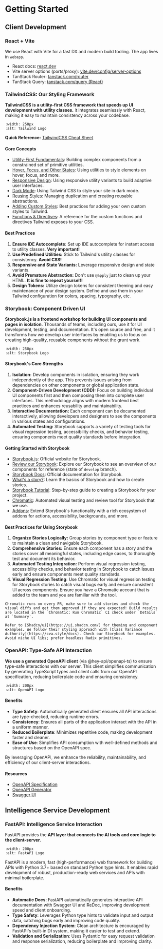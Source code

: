 # Getting Started

## Client Development

### React + Vite

We use React with Vite for a fast DX and modern build tooling. The app lives in `webapp`.

- React docs: [react.dev](https://react.dev/)
- Vite server options (ports/proxy): [vite.dev/config/server-options](https://vite.dev/config/server-options)
- TanStack Router: [tanstack.com/router](https://tanstack.com/router/latest)
- TanStack Query: [tanstack.com/query (React)](https://tanstack.com/query/latest/docs/framework/react/overview)

### TailwindCSS: Our Styling Framework

**TailwindCSS is a utility-first CSS framework that speeds up UI development with utility classes.** It integrates seamlessly with React, making it easy to maintain consistency across your codebase.

```{figure} ./tailwindcss.svg
:width: 250px
:alt: Tailwind Logo
```

**Quick Reference:** [TailwindCSS Cheat Sheet](https://nerdcave.com/tailwind-cheat-sheet)

#### Core Concepts

- [Utility-First Fundamentals](https://tailwindcss.com/docs/utility-first): Building complex components from a constrained set of primitive utilities.
- [Hover, Focus, and Other States](https://tailwindcss.com/docs/hover-focus-and-other-states): Using utilities to style elements on hover, focus, and more.
- [Responsive Design](https://tailwindcss.com/docs/responsive-design): Using responsive utility variants to build adaptive user interfaces.
- [Dark Mode](https://tailwindcss.com/docs/dark-mode): Using Tailwind CSS to style your site in dark mode.
- [Reusing Styles](https://tailwindcss.com/docs/reusing-styles): Managing duplication and creating reusable abstractions.
- [Adding Custom Styles](https://tailwindcss.com/docs/adding-custom-styles): Best practices for adding your own custom styles to Tailwind.
- [Functions & Directives](https://tailwindcss.com/docs/functions-and-directives): A reference for the custom functions and directives Tailwind exposes to your CSS.

#### Best Practices

1. **Ensure IDE Autocomplete:** Set up IDE autocomplete for instant access to utility classes. **Very important!**
2. **Use Predefined Utilities:** Stick to Tailwind's utility classes for consistency. **Avoid CSS!**
3. **Responsive and State Variants:** Leverage responsive design and state variants.
4. **Avoid Premature Abstraction:** Don't use `@apply` just to clean up your HTML. **It is fine to repeat yourself!**
5. **Design Tokens:** Utilize design tokens for consistent theming and easy maintenance of your design system. Define and use them in your Tailwind configuration for colors, spacing, typography, etc.

### Storybook: Component Driven UI

**Storybook.js is a frontend workshop for building UI components and pages in isolation.** Thousands of teams, including ours, use it for UI development, testing, and documentation. It's open source and free, and it transforms how we develop user interfaces by enabling us to focus on creating high-quality, reusable components without the grunt work.

```{figure} ./storybook.svg
:width: 250px
:alt: Storybook Logo
```

#### Storybook's Core Strengths

1. **Isolation:** Develop components in isolation, ensuring they work independently of the app. This prevents issues arising from dependencies on other components or global application state.
2. **Component-Driven Development (CDD):** Focus on building individual UI components first and then composing them into complete user interfaces. This methodology aligns with modern frontend best practices and enhances reusability and maintainability.
3. **Interactive Documentation:** Each component can be documented interactively, allowing developers and designers to see the components in various states and configurations.
4. **Automated Testing:** Storybook supports a variety of testing tools for visual regression testing, accessibility checks, and behavior testing, ensuring components meet quality standards before integration.

#### Getting Started with Storybook

- [Storybook.js](https://storybook.js.org/): Official website for Storybook.
- [Review our Storybook](https://develop--66a8981a27ced8fef3190d41.chromatic.com/): Explore our Storybook to see an overview of our components for reference (state of `develop` branch).
- [Storybook Docs](https://storybook.js.org/docs): Official documentation for Storybook.
- [What's a story?](https://storybook.js.org/docs/get-started/whats-a-story): Learn the basics of Storybook and how to create stories.
- [Storybook Tutorial](https://storybook.js.org/tutorials/): Step-by-step guide to creating a Storybook for your project.
- [Chromatic](https://www.chromatic.com/): Automated visual testing and review tool for Storybook that we use.
- [Addons](https://storybook.js.org/addons): Extend Storybook's functionality with a rich ecosystem of addons for actions, accessibility, backgrounds, and more.

#### Best Practices for Using Storybook

1. **Organize Stories Logically:** Group stories by component type or feature to maintain a clean and navigable Storybook.
2. **Comprehensive Stories:** Ensure each component has a story and the stories cover all meaningful states, including edge cases, to thoroughly test and document its behavior.
3. **Automated Testing Integration:** Perform visual regression testing, accessibility checks, and behavior testing in Storybook to catch issues early and ensure components meet quality standards.
4. **Visual Regression Testing:** Use Chromatic for visual regression testing for Storybook stories to catch visual bugs early and ensure consistent UI across components. Ensure you have a Chromatic account that is added to the team and you are familiar with the tool.

```{important}
Chromatic runs on every PR, make sure to add stories and check the visual diffs and get them approved if they are expected! Build results are located in the `Chromatic: Run Chromatic` CI check under `Details` at `Summary`.
```

```{tip}
Refer to [Shadcn/ui](https://ui.shadcn.com/) for theming and component examples. We follow their styling approach with [Class Variance Authority](https://cva.style/docs). Check our Storybook for examples. Avoid niche UI libs; prefer headless Radix primitives.
```

### OpenAPI: Type-Safe API Interaction

**We use a generated OpenAPI client** (via @hey-api/openapi-ts) to ensure type-safe interactions with our server. This client simplifies communication by generating TypeScript types and client calls from our OpenAPI specification, reducing boilerplate code and ensuring consistency.

```{figure} ./openapi.png
:width: 200px
:alt: OpenAPI Logo
```

#### Benefits

- **Type Safety**: Automatically generated client ensures all API interactions are type-checked, reducing runtime errors.
- **Consistency**: Ensures all parts of the application interact with the API in a uniform manner.
- **Reduced Boilerplate**: Minimizes repetitive code, making development faster and cleaner.
- **Ease of Use**: Simplifies API consumption with well-defined methods and structures based on the OpenAPI spec.

By leveraging OpenAPI, we enhance the reliability, maintainability, and efficiency of our client-server interactions.

#### Resources

- [OpenAPI Specification](https://swagger.io/specification/)
- [OpenAPI Generator](https://openapi-generator.tech/)
- [Swagger UI](https://swagger.io/tools/swagger-ui/)


## Intelligence Service Development

### FastAPI: Intelligence Service Interaction

FastAPI provides the **API layer that connects the AI tools and core logic to the client-server**.
```{figure} ./fastapi.png
:width: 200px
:alt: FastAPI Logo
```
FastAPI is a modern, fast (high-performance) web framework for building APIs with Python 3.7+ based on standard Python type hints. It enables rapid development of robust, production-ready web services and APIs with minimal boilerplate.

#### Benefits
- **Automatic Docs**: FastAPI automatically generates interactive API documentation with Swagger UI and ReDoc, improving development speed and client onboarding.
- **Type Safety**: Leverages Python type hints to validate input and output data, catching bugs early and improving code quality.
- **Dependency Injection System**: Clean architecture is encouraged by FastAPI's built-in DI system, making it easier to test and extend.
- **Validation and Serialization**: Uses Pydantic for easy request validation and response serialization, reducing boilerplate and improving clarity.
